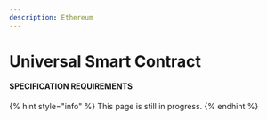 ```yaml
---
description: Ethereum
---
```


# Universal Smart Contract

#### SPECIFICATION REQUIREMENTS

{% hint style="info" %}
This page is still in progress.
{% endhint %}
